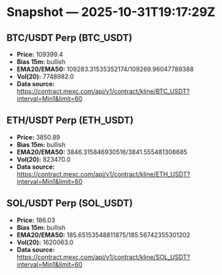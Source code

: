 # Snapshot — 2025-10-31T19:17:29Z

## BTC/USDT Perp (BTC_USDT)
- **Price:** 109399.4
- **Bias 15m:** bullish
- **EMA20/EMA50:** 109283.31535352174/109269.96047789388
- **Vol(20):** 7748982.0
- **Data source:** https://contract.mexc.com/api/v1/contract/kline/BTC_USDT?interval=Min1&limit=60

## ETH/USDT Perp (ETH_USDT)
- **Price:** 3850.89
- **Bias 15m:** bullish
- **EMA20/EMA50:** 3846.315846930516/3841.555481308685
- **Vol(20):** 823470.0
- **Data source:** https://contract.mexc.com/api/v1/contract/kline/ETH_USDT?interval=Min1&limit=60

## SOL/USDT Perp (SOL_USDT)
- **Price:** 186.03
- **Bias 15m:** bullish
- **EMA20/EMA50:** 185.65153548811875/185.56742355301202
- **Vol(20):** 1620063.0
- **Data source:** https://contract.mexc.com/api/v1/contract/kline/SOL_USDT?interval=Min1&limit=60
